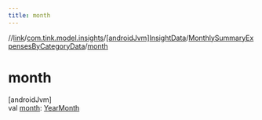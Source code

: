 ```yaml
---
title: month
---
```

//[link](../../../../index.html)/[com.tink.model.insights](../../index.html)/[[androidJvm]InsightData](../index.html)/[MonthlySummaryExpensesByCategoryData](index.html)/[month](month.html)



# month



[androidJvm]\
val [month](month.html): [YearMonth](../../../com.tink.model.time/[android-jvm]-year-month/index.html)





